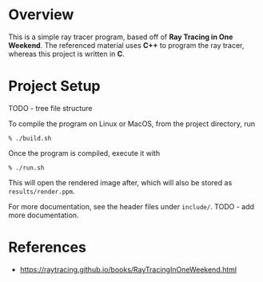 
# Overview

This is a simple ray tracer program, based off of **Ray Tracing in One Weekend**. The referenced material uses **C++** to program the ray tracer, whereas this project is written in **C**.

# Project Setup

TODO - tree file structure

To compile the program on Linux or MacOS, from the project directory, run

    % ./build.sh

Once the program is compiled, execute it with

    % ./run.sh

This will open the rendered image after, which will also be stored as `results/render.ppm`.

For more documentation, see the header files under `include/`. TODO - add more documentation.

# References

- https://raytracing.github.io/books/RayTracingInOneWeekend.html


